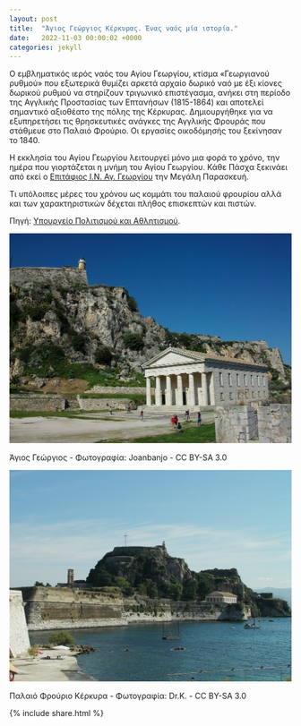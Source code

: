 ```yaml
---
layout: post
title:  "Άγιος Γεώργιος Κέρκυρας. Ένας ναός μία ιστορία."
date:   2022-11-03 00:00:02 +0000
categories: jekyll
---
```

Ο εμβληματικός ιερός ναός του Αγίου Γεωργίου, κτίσμα «Γεωργιανού ρυθμού» που εξωτερικά θυμίζει αρκετά αρχαίο δωρικό ναό με έξι κίονες δωρικού ρυθμού να στηρίζουν τριγωνικό επιστέγασμα, ανήκει στη περίοδο της Αγγλικής Προστασίας των Επτανήσων (1815-1864) και αποτελεί σημαντικό αξιοθέατο της πόλης της Κέρκυρας. Δημιουργήθηκε για να εξυπηρετήσει τις θρησκευτικές ανάγκες της Αγγλικής Φρουράς που στάθμευε στο Παλαιό Φρούριο. Οι εργασίες οικοδόμησής του ξεκίνησαν το 1840.

Η εκκλησία του Αγίου Γεωργίου λειτουργεί μόνο μια φορά το χρόνο, την ημέρα που γιορτάζεται η μνήμη του Αγίου Γεωργίου. Κάθε Πάσχα ξεκινάει από εκεί ο [Επιτάφιος Ι.Ν. Αγ. Γεωργίου]( https://www.youtube.com/watch?v=H4Q5uJIIdoM) την Μεγάλη Παρασκευή.

Τι υπόλοιπες μέρες του χρόνου ως κομμάτι του παλαιού φρουρίου αλλά και των χαρακτηριστικών δέχεται πλήθος επισκεπτών και πιστών.

Πηγή: [Υπουργείο Πολιτισμού και Αθλητισμού](http://odysseus.culture.gr/h/3/gh3530.jsp?obj_id=954).

![Άγιος Γεώργιος]( https://github.com/ASkouloudakis/heritage-promotion/blob/master/assets/images/snt_George_Joanbanjo.jpg)

Άγιος Γεώργιος - Φωτογραφία: Joanbanjo - CC BY-SA 3.0

![Παλαιό Φρούριο Κέρκυρα]( https://github.com/ASkouloudakis/heritage-promotion/blob/master/assets/images/Kerkyrapalaiofrourio_Dr_K.jpg)

Παλαιό Φρούριο Κέρκυρα - Φωτογραφία: Dr.K. - CC BY-SA 3.0

{% include share.html %}
